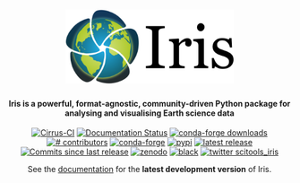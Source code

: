 <h1 align="center">
  <a href="https://scitools.org.uk/iris/docs/latest/">
   <img src="docs/src/_static/iris-logo-title.png" alt="Iris" width="300"></a><br>
</h1>


<h4 align="center">
    Iris is a powerful, format-agnostic, community-driven Python package for
    analysing and visualising Earth science data
</h4>

<p align="center">
<a href="https://cirrus-ci.com/github/SciTools/iris">
<img src="https://api.cirrus-ci.com/github/SciTools/iris.svg?branch=master"
     alt="Cirrus-CI" /></a>
<a href="https://scitools-iris.readthedocs.io/en/latest/?badge=latest">
<img src="https://readthedocs.org/projects/scitools-iris/badge/?version=latest"
     alt="Documentation Status" /></a>
<a href="https://anaconda.org/conda-forge/iris">
<img src="https://img.shields.io/conda/dn/conda-forge/iris.svg"
     alt="conda-forge downloads" /></a>
<a href="https://github.com/SciTools/iris/graphs/contributors">
<img src="https://img.shields.io/github/contributors/SciTools/iris.svg"
     alt="# contributors" /></a>
<a href="https://anaconda.org/conda-forge/iris">
<img src="https://img.shields.io/conda/v/conda-forge/iris?color=orange&label=conda-forge%7Ciris"
     alt="conda-forge" /></a>
<a href="https://pypi.org/project/scitools-iris">
<img src="https://img.shields.io/pypi/v/scitools-iris?color=orange&label=pypi%7Cscitools-iris"
     alt="pypi" /></a>
<a href="https://github.com/SciTools/iris/releases">
<img src="https://img.shields.io/github/v/release/scitools/iris"
     alt="latest release" /></a>
<a href="https://github.com/SciTools/iris/commits/master">
<img src="https://img.shields.io/github/commits-since/SciTools/iris/latest.svg"
     alt="Commits since last release" /></a>
<a href="https://zenodo.org/badge/latestdoi/5312648">
<img src="https://zenodo.org/badge/5312648.svg"
     alt="zenodo" /></a>
<a href="https://github.com/psf/black">
<img src="https://img.shields.io/badge/code%20style-black-000000.svg"
     alt="black" /></a>
<a href="https://twitter.com/scitools_iris">
<img src="https://img.shields.io/twitter/follow/scitools_iris?color=yellow&label=twitter%7Cscitools_iris&logo=twitter&style=plastic"
     alt="twitter scitools_iris" /></a>
</p>

<p align="center">
See the <a href="https://scitools-iris.readthedocs.io/en/latest/">documentation</a> for the <b>latest development version</b> of Iris.
</P>

